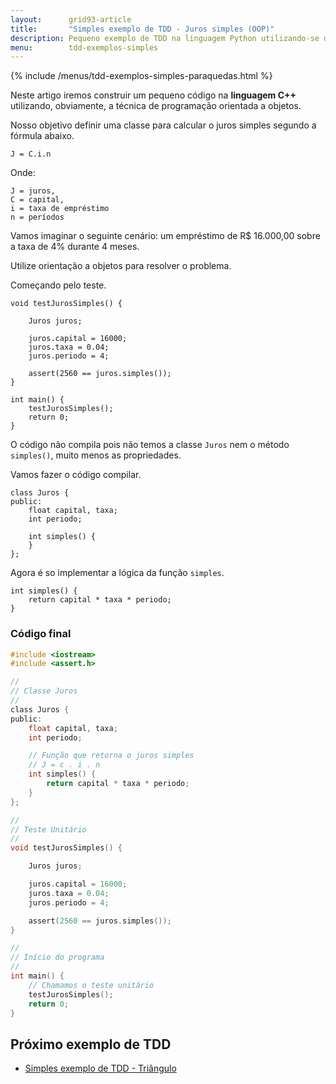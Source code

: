 ```yaml
---
layout:      grid93-article
title:       "Simples exemplo de TDD - Juros simples (OOP)"
description: Pequeno exemplo de TDD na linguagem Python utilizando-se de programação orientada a objeto para criar uma classe com um método que retorne o juros simnples.
menu:        tdd-exemplos-simples
---
```


{% include /menus/tdd-exemplos-simples-paraquedas.html %}

Neste artigo iremos construir um pequeno código na __linguagem C++__ utilizando, obviamente, a técnica de programação orientada a objetos.

Nosso objetivo definir uma classe para calcular o juros simples segundo a fórmula abaixo.

    J = C.i.n

Onde:

    J = juros,
    C = capital,
    i = taxa de empréstimo
    n = períodos

Vamos imaginar o seguinte cenário: um empréstimo de R$ 16.000,00 sobre a taxa de 4% durante 4 meses.

Utilize orientação a objetos para resolver o problema.

Começando pelo teste.

    void testJurosSimples() {

        Juros juros;

        juros.capital = 16000;
        juros.taxa = 0.04;
        juros.periodo = 4;

        assert(2560 == juros.simples());
    }

    int main() {
        testJurosSimples();
        return 0;
    }

O código não compila pois não temos a classe `Juros` nem o método `simples()`, muito menos as propriedades.

Vamos fazer o código compilar.


    class Juros {
    public:
        float capital, taxa;
        int periodo;

        int simples() {
        }
    };

Agora é so implementar a lógica da função `simples`.

    int simples() {
        return capital * taxa * periodo;
    }



### Código final

```c
#include <iostream>
#include <assert.h>

//
// Classe Juros
//
class Juros {
public:
    float capital, taxa;
    int periodo;

    // Função que retorna o juros simples
    // J = c . i . n
    int simples() {
        return capital * taxa * periodo;
    }
};

//
// Teste Unitário
//
void testJurosSimples() {

    Juros juros;

    juros.capital = 16000;
    juros.taxa = 0.04;
    juros.periodo = 4;

    assert(2560 == juros.simples());
}

//
// Início do programa
//
int main() {
	// Chamamos o teste unitário
    testJurosSimples();
    return 0;
}
```


Próximo exemplo de TDD
---

- [Simples exemplo de TDD - Triângulo](/tdd/exemplo-tdd-triangulo/)